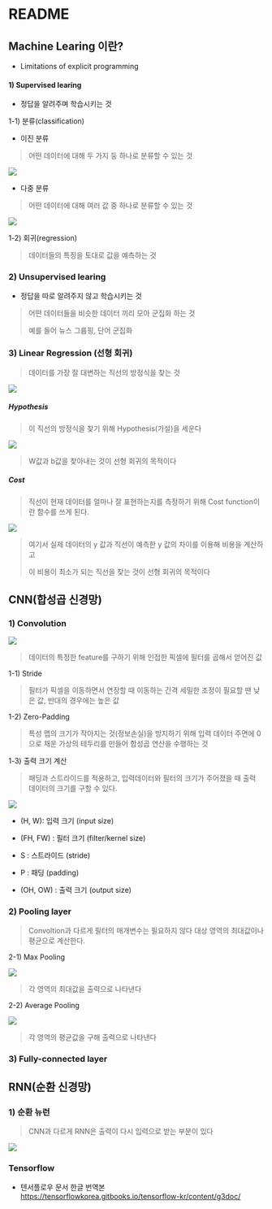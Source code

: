 # README

## Machine Learing 이란?

- Limitations of explicit programming


#### 1) Supervised learing

- 정답을 알려주며 학습시키는 것

1-1) 분류(classification)

- 이진 분류

>어떤 데이터에 대해 두 가지 둥 하나로 분류할 수 있는 것

![](image/binary.png)


- 다중 분류

>어떤 데이터에 대해 여러 값 중 하나로 분류할 수 있는 것

![](image/multi.png)

1-2) 회귀(regression)

>데이터들의 특징을 토대로 값을 예측하는 것


### 2)  Unsupervised learing

- 정답을 따로 알려주지 않고 학습시키는 것

>어떤 데이터들을 비슷한 데이터 끼리 모아 군집화 하는 것
>
>예를 들어 뉴스 그륩핑, 단어 군집화

### 3) Linear Regression (선형 회귀)

>데이터를 가장 잘 대변하는 직선의 방정식을 찾는 것

![](image/Linear_Regression.jpg)

 ##### Hypothesis

>이 직선의 방정식을 찾기 위해 Hypothesis(가설)을 세운다

![](image/hypothesis.JPG)

>W값과 b값을 찾아내는 것이 선형 회귀의 목적이다

 ##### Cost
 
 >직선이 현재 데이터를 얼마나 잘 표현하는지를 측정하기 위해 Cost function이란 함수를 쓰게 된다.
 
 ![](image/cost.JPG)


 >여기서 실제 데이터의 y 값과 직선이 예측한 y 값의 차이를 이용해 비용을 계산하고
 >
 > 이 비용이 최소가 되는 직선을 찾는 것이 선형 회귀의 목적이다

## CNN(합성곱 신경망)

### 1) Convolution

 ![](image/convoltion.gif)
 
>데이터의 특정한 feature를 구하기 위해 인접한 픽셀에 필터를 곱해서 얻어진 값

 1-1) Stride
 
 >필터가 픽셀을 이동하면서 연장할 때 이동하는 간격
>세밀한 조정이 필요할 땐 낮은 값, 반대의 경우에는 높은 값


 1-2) Zero-Padding
 
 >특성 맵의 크기가 작아지는 것(정보손실)을 방지하기 위해 입력 데이터 주면에
>0으로 채운 가상의 테두리를 만들어 합성곱 연산을 수행하는 것


 1-3) 출력 크기 계산
 
 >패딩과 스트라이드를 적용하고, 입력데이터와 필터의 크기가 주어졌을 때 출력 데이터의 크기를 구할 수 있다.

 ![](image/outputsize.JPG)

- (H, W): 입력 크기 (input size)

- (FH, FW) : 필터 크기 (filter/kernel size)

- S : 스트라이드 (stride)

- P : 패딩 (padding)

- (OH, OW) : 출력 크기 (output size)


### 2) Pooling layer

>Convoltion과 다르게 필터의 매개변수는 필요하지 않다
>대상 영역의 최대값이나 평균으로 계산한다.


 2-1) Max Pooling
 
 ![](image/maxpooling.JPG)
 
 >각 영역의 최대값을 출력으로 나타낸다
 
 2-2) Average Pooling
 
  ![](image/averagepooling.JPG)
  
  >각 영역의 평균값을 구해 출력으로 나타낸다

 
### 3) Fully-connected layer



## RNN(순환 신경망)

### 1) 순환 뉴런

>CNN과 다르게 RNN은 출력이 다시 입력으로 받는 부분이 있다
>

![](image/RecurrentNeurons.png)


### Tensorflow

- 텐서플로우 문서 한글 번역본 https://tensorflowkorea.gitbooks.io/tensorflow-kr/content/g3doc/
